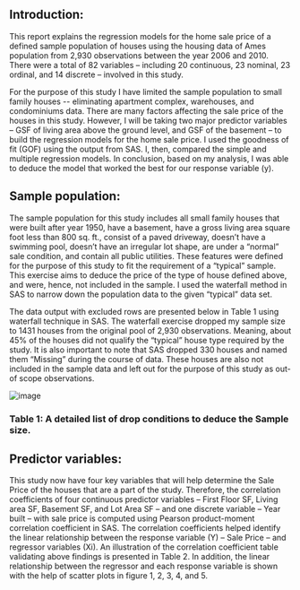 ## Introduction:

This report explains the regression models for the home sale price of a defined sample
population of houses using the housing data of Ames population from 2,930 observations
between the year 2006 and 2010. There were a total of 82 variables – including 20 continuous,
23 nominal, 23 ordinal, and 14 discrete – involved in this study.

For the purpose of this study I have limited the sample population to small family houses --
eliminating apartment complex, warehouses, and condominiums data. There are many factors
affecting the sale price of the houses in this study. However, I will be taking two major predictor
variables – GSF of living area above the ground level, and GSF of the basement – to build the
regression models for the home sale price. I used the goodness of fit (GOF) using the output
from SAS. I, then, compared the simple and multiple regression models. In conclusion, based on
my analysis, I was able to deduce the model that worked the best for our response variable (y).

## Sample population:

The sample population for this study includes all small family houses that were built after year
1950, have a basement, have a gross living area square foot less than 800 sq. ft., consist of a
paved driveway, doesn’t have a swimming pool, doesn’t have an irregular lot shape, are under a
“normal” sale condition, and contain all public utilities. These features were defined for the
purpose of this study to fit the requirement of a “typical” sample. This exercise aims to deduce
the price of the type of house defined above, and were, hence, not included in the sample. I used
the waterfall method in SAS to narrow down the population data to the given “typical” data set.

The data output with excluded rows are presented below in Table 1 using waterfall technique in
SAS. The waterfall exercise dropped my sample size to 1431 houses from the original pool of
2,930 observations. Meaning, about 45% of the houses did not qualify the “typical” house type
required by the study. It is also important to note that SAS dropped 330 houses and named them
“Missing” during the course of data. These houses are also not included in the sample data and
left out for the purpose of this study as out-of scope observations.

![image](https://cloud.githubusercontent.com/assets/26909910/25399075/32f3b208-29bc-11e7-9f42-7a1813724fcf.png)
   ### Table 1: A detailed list of drop conditions to deduce the Sample size.

## Predictor variables:

This study now have four key variables that will help determine the Sale Price of the houses that
are a part of the study. Therefore, the correlation coefficients of four continuous predictor
variables – First Floor SF, Living area SF, Basement SF, and Lot Area SF – and one discrete
variable – Year built – with sale price is computed using Pearson product-moment correlation coefficient in SAS. The correlation coefficients helped identify the linear relationship between
the response variable (Y) – Sale Price – and regressor variables (Xi). An illustration of the
correlation coefficient table validating above findings is presented in Table 2. In addition, the
linear relationship between the regressor and each response variable is shown with the help of
scatter plots in figure 1, 2, 3, 4, and 5.

